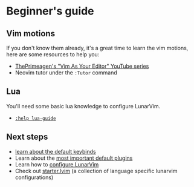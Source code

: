 # Beginner's guide

## Vim motions

If you don't know them already, it's a great time to learn the vim motions,
here are some resources to help you:

- [ThePrimeagen's "Vim As Your Editor" YouTube series](https://www.youtube.com/playlist?list=PLm323Lc7iSW_wuxqmKx_xxNtJC_hJbQ7R)
- Neovim tutor under the `:Tutor` command

## Lua

You'll need some basic lua knowledge to configure LunarVim.

- [`:help lua-guide`](https://neovim.io/doc/user/lua-guide.html)

## Next steps

- [learn about the default keybinds](./keybind-overview.md)
- Learn about the [most important default plugins](./plugins-overview.md)
- Learn how to [configure LunarVim](./configuration/README.md)
- Check out [starter.lvim](https://github.com/LunarVim/starter.lvim) (a collection of language specific lunarvim configurations)
